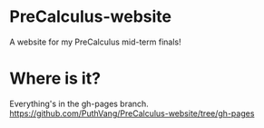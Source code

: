 # PreCalculus-website
A website for my PreCalculus mid-term finals!

# Where is it?
Everything's in the gh-pages branch.
https://github.com/PuthVang/PreCalculus-website/tree/gh-pages